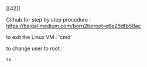 [[42]]

Github for step by step procedure :
https://baigal.medium.com/born2beroot-e6e26dfb50ac

to exit the Linux VM : 'cmd'

to change user to root : 
```js
su -
```
